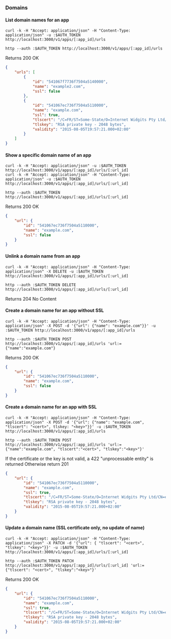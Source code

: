 ### Domains

#### List domain names for an app

```
curl -k -H "Accept: application/json" -H "Content-Type: application/json" -u :$AUTH_TOKEN http://localhost:3000/v1/apps/[:app_id]/urls

http --auth :$AUTH_TOKEN http://localhost:3000/v1/apps/[:app_id]/urls
```

Returns 200 OK

```json
{
    "urls": [
        {
            "id": "541067f7736f7504a5140000",
            "name": "example2.com",
            "ssl": false
        },
        {
            "id": "541067ec736f7504a5110000",
            "name": "example.com",
            "ssl": true,
            "tlscert": "/C=FR/ST=Some-State/O=Internet Widgits Pty Ltd/CN=example.com",
            "tlskey": "RSA private key - 2048 bytes",
            "validity": "2015-08-05T19:57:21.000+02:00"
        }
    ]
}
```

#### Show a specific domain name of an app

```
curl -k -H "Accept: application/json" -u :$AUTH_TOKEN http://localhost:3000/v1/apps/[:app_id]/urls/[:url_id]
curl -k -H "Accept: application/json" -H "Content-Type: application/json" -u :$AUTH_TOKEN http://localhost:3000/v1/apps/[:app_id]/urls/[:url_id]

http --auth :$AUTH_TOKEN http://localhost:3000/v1/apps/[:app_id]/urls/[:url_id]
```

Returns 200 OK

```json
{
    "url": {
        "id": "541067ec736f7504a5110000",
        "name": "example.com",
        "ssl": false
    }
}
```

#### Unlink a domain name from an app

```
curl -k -H "Accept: application/json" -H "Content-Type: application/json" -X DELETE -u :$AUTH_TOKEN http://localhost:3000/v1/apps/[:app_id]/urls/[:url_id]

http --auth :$AUTH_TOKEN DELETE http://localhost:3000/v1/apps/[:app_id]/urls/[:url_id]
```

Returns 204 No Content

#### Create a domain name for an app __without__ SSL

```
curl -k -H "Accept: application/json" -H "Content-Type: application/json" -X POST -d '{"url": {"name": "example.com"}}' -u :$AUTH_TOKEN http://localhost:3000/v1/apps/[:app_id]/urls

http --auth :$AUTH_TOKEN POST http://localhost:3000/v1/apps/[:app_id]/urls 'url:={"name":"example.com"}
```

Returns 200 OK

```json
{
    "url": {
        "id": "541067ec736f7504a5110000",
        "name": "example.com",
        "ssl": false
    }
}
```

#### Create a domain name for an app __with__ SSL

```
curl -k -H "Accept: application/json" -H "Content-Type: application/json" -X POST -d '{"url": {"name": "example.com", "tlscert": "<cert>", tlskey: "<key>"}}' -u :$AUTH_TOKEN http://localhost:3000/v1/apps/[:app_id]/urls

http --auth :$AUTH_TOKEN POST http://localhost:3000/v1/apps/[:app_id]/urls 'url:={"name":"example.com", "tlscert":"<cert>", "tlskey":"<key>"}'
```

If the certificate or the key is not valid, a 422 "unprocessable entity" is returned
Otherwise return 201

```json
{
    "url": {
        "id": "541067ec736f7504a5110000",
        "name": "example.com",
        "ssl": true,
        "tlscert": "/C=FR/ST=Some-State/O=Internet Widgits Pty Ltd/CN=example.com",
        "tlskey": "RSA private key - 2048 bytes",
        "validity": "2015-08-05T19:57:21.000+02:00"
    }
}
```

#### Update a domain name (SSL certificate only, no update of name)

```
curl -k -H "Accept: application/json" -H "Content-Type: application/json" -X PATCH -d '{"url": { "tlscert": "<cert>", "tlskey": "<key>"}}' -u :$AUTH_TOKEN http://localhost:3000/v1/apps/[:app_id]/urls/[:url_id]

http --auth :$AUTH_TOKEN PATCH http://localhost:3000/v1/apps/[:app_id]/urls/[:url_id] 'url:={"tlscert": "<cert>", "tlskey":"<key>"}'
```

Returns 200 OK

```json
{
    "url": {
        "id": "541067ec736f7504a5110000",
        "name": "example.com",
        "ssl": true,
        "tlscert": "/C=FR/ST=Some-State/O=Internet Widgits Pty Ltd/CN=example.com",
        "tlskey": "RSA private key - 2048 bytes",
        "validity": "2015-08-05T19:57:21.000+02:00"
    }
}
```



